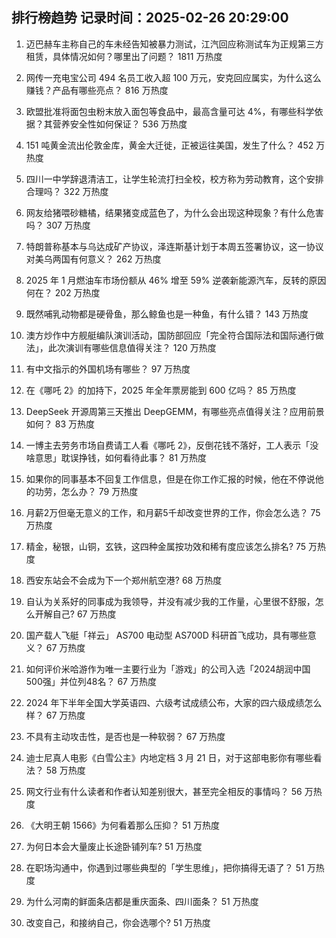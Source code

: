 
## 排行榜趋势 记录时间：2025-02-26 20:29:00
  
  1. 迈巴赫车主称自己的车未经告知被暴力测试，江汽回应称测试车为正规第三方租赁，具体情况如何？哪里出了问题？ 1811 万热度
    
  2. 网传一充电宝公司 494 名员工收入超 100 万元，安克回应属实，为什么这么赚钱？产品有哪些亮点？ 816 万热度
    
  3. 欧盟批准将面包虫粉末放入面包等食品中，最高含量可达 4%，有哪些科学依据？其营养安全性如何保证？ 536 万热度
    
  4. 151 吨黄金流出伦敦金库，黄金大迁徙，正被运往美国，发生了什么？ 452 万热度
    
  5. 四川一中学辞退清洁工，让学生轮流打扫全校，校方称为劳动教育，这个安排合理吗？ 322 万热度
    
  6. 网友给猪喂砂糖橘，结果猪变成蓝色了，为什么会出现这种现象？有什么危害吗？ 307 万热度
    
  7. 特朗普称基本与乌达成矿产协议，泽连斯基计划于本周五签署协议，这一协议对美乌两国有何意义？ 262 万热度
    
  8. 2025 年 1 月燃油车市场份额从 46% 增至 59% 逆袭新能源汽车，反转的原因何在？ 202 万热度
    
  9. 既然哺乳动物都是硬骨鱼，那么鲸鱼也是一种鱼，有什么错？ 143 万热度
    
  10. 澳方炒作中方舰艇编队演训活动，国防部回应「完全符合国际法和国际通行做法」，此次演训有哪些信息值得关注？ 120 万热度
    
  11. 有中文指示的外国机场有哪些？ 97 万热度
    
  12. 在《哪吒 2》的加持下，2025 年全年票房能到 600 亿吗？ 85 万热度
    
  13. DeepSeek 开源周第三天推出 DeepGEMM，有哪些亮点值得关注？应用前景如何？ 83 万热度
    
  14. 一博主去劳务市场自费请工人看《哪吒 2》，反倒花钱不落好，工人表示「没啥意思」耽误挣钱，如何看待此事？ 81 万热度
    
  15. 如果你的同事基本不回复工作信息，但是在你工作汇报的时候，他在不停说他的功劳，怎么办？ 79 万热度
    
  16. 月薪2万但毫无意义的工作，和月薪5千却改变世界的工作，你会怎么选？ 75 万热度
    
  17. 精金，秘银，山铜，玄铁，这四种金属按功效和稀有度应该怎么排名? 75 万热度
    
  18. 西安东站会不会成为下一个郑州航空港? 68 万热度
    
  19. 自认为关系好的同事成为我领导，并没有减少我的工作量，心里很不舒服，怎么开解自己? 67 万热度
    
  20. 国产载人飞艇「祥云」 AS700 电动型  AS700D 科研首飞成功，具有哪些意义？ 67 万热度
    
  21. 如何评价米哈游作为唯一主要行业为「游戏」的公司入选「2024胡润中国500强」并位列48名？ 67 万热度
    
  22. 2024 年下半年全国大学英语四、六级考试成绩公布，大家的四六级成绩怎么样？ 67 万热度
    
  23. 不具有主动攻击性，是否也是一种软弱？ 67 万热度
    
  24. 迪士尼真人电影《白雪公主》内地定档 3 月 21 日，对于这部电影你有哪些看法？ 58 万热度
    
  25. 网文行业有什么读者和作者认知差别很大，甚至完全相反的事情吗？ 56 万热度
    
  26. 《大明王朝 1566》为何看着那么压抑？ 51 万热度
    
  27. 为何日本会大量废止长途卧铺列车? 51 万热度
    
  28. 在职场沟通中，你遇到过哪些典型的「学生思维」，把你搞得无语了？ 51 万热度
    
  29. 为什么河南的鲜面条店都是重庆面条、四川面条？ 51 万热度
    
  30. 改变自己，和接纳自己，你会选哪个? 51 万热度
    